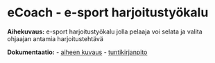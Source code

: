 # eCoach - e-sport harjoitustyökalu

**Aihekuvaus:** e-sport harjoitustyökalu jolla pelaaja voi selata ja valita ohjaajan antamia harjoitustehtävä

**Dokumentaatio:**
    - [aiheen kuvaus](dokumentaatio/aiheenKuvausJaRakenne.md)
    - [tuntikirjanpito](dokumentaatio/tuntikirjanpito.md)
